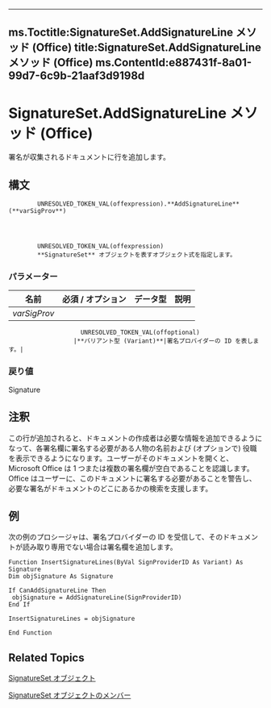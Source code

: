 

---
ms.Toctitle:SignatureSet.AddSignatureLine メソッド (Office)
title:SignatureSet.AddSignatureLine メソッド (Office)
ms.ContentId:e887431f-8a01-99d7-6c9b-21aaf3d9198d
---
# SignatureSet.AddSignatureLine メソッド (Office)




署名が収集されるドキュメントに行を追加します。

## 構文

            UNRESOLVED_TOKEN_VAL(offexpression).**AddSignatureLine**(**varSigProv**)




            UNRESOLVED_TOKEN_VAL(offexpression)
            **SignatureSet** オブジェクトを表すオブジェクト式を指定します。

### パラメーター

|**名前**|**必須 / オプション**|**データ型**|**説明**|
|---|---|---|---|
|*varSigProv*|
                        UNRESOLVED_TOKEN_VAL(offoptional)
                      |**バリアント型 (Variant)**|署名プロバイダーの ID を表します。|



### 戻り値
Signature





## 注釈
この行が追加されると、ドキュメントの作成者は必要な情報を追加できるようになって、各署名欄に署名する必要がある人物の名前および (オプションで) 役職を表示できるようになります。ユーザーがそのドキュメントを開くと、Microsoft Office は 1 つまたは複数の署名欄が空白であることを認識します。Office はユーザーに、このドキュメントに署名する必要があることを警告し、必要な署名がドキュメントのどこにあるかの検索を支援します。



## 例
次の例のプロシージャは、署名プロバイダーの ID を受信して、そのドキュメントが読み取り専用でない場合は署名欄を追加します。

```vba
Function InsertSignatureLines(ByVal SignProviderID As Variant) As Signature 
Dim objSignature As Signature 
 
If CanAddSignatureLine Then 
 objSignature = AddSignatureLine(SignProviderID) 
End If 
 
InsertSignatureLines = objSignature 
 
End Function
```




## Related Topics

[SignatureSet オブジェクト](574cba16-c632-ab66-f014-58172ff1c091.md)

[SignatureSet オブジェクトのメンバー](abe810a3-ffe4-ee26-8df7-d68cfbf3bf1e.md)




